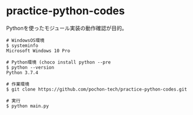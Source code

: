 # practice-python-codes

Pythonを使ったモジュール実装の動作確認が目的。

```
# WindowsOS環境
$ systeminfo
Microsoft Windows 10 Pro

# Python環境 (choco install python --pre
$ python --version
Python 3.7.4

# 作業環境
$ git clone https://github.com/pochon-tech/practice-python-codes.git

# 実行
$ python main.py
```
